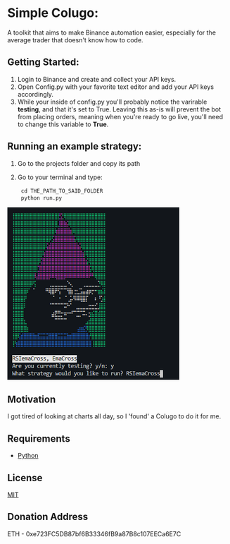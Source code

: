 # Simple Colugo:
A toolkit that aims to make Binance automation easier, especially for the average trader that doesn't know how to code.
## Getting Started:
1.  Login to Binance and create and collect your API keys.
2.  Open Config.py with your favorite text editor and add your API keys accordingly.
3.  While your inside of config.py you'll probably notice the varirable **testing**, and that it's set to True. Leaving this as-is will prevent the bot from placing orders, meaning when you're ready to go live, you'll need to change this variable to **True**.

## Running an example strategy:
1. Go to the projects folder and copy its path
2. Go to your terminal and type:
                
        cd THE_PATH_TO_SAID_FOLDER
        python run.py

![GitHub Logo](/logo.png)

## Motivation
I got tired of looking at charts all day, so I 'found' a Colugo to do it for me.
## Requirements
+ [Python](https://www.python.org/downloads/)
## License
[MIT](http://opensource.org/licenses/mit-license.php)
## Donation Address
ETH - 0xe723FC5DB87bf6B33346fB9a87B8c107EECa6E7C

